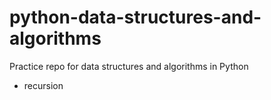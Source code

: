 # python-data-structures-and-algorithms
Practice repo for data structures and algorithms in Python

- recursion

